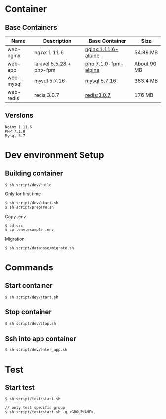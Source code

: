 # Container

## Base Containers

| Name          | Description              | Base Container                                                                                                                           | Size        |
|---------------|--------------------------|------------------------------------------------------------------------------------------------------------------------------------------|-------------|
| web-nginx | nginx 1.11.6             | [nginx:1.11.6-alpine](https://github.com/nginxinc/docker-nginx/blob/de8822d8d91ff0802989bc0a12f8ab55596a513c/mainline/alpine/Dockerfile) | 54.89 MB    |
| web-app   | laravel 5.5.28 + php-fpm | [php:7.1.0-fpm-alpine](https://github.com/docker-library/php/blob/173945670390f6595da8f93ae46b442167ff05be/7.1/fpm/alpine/Dockerfile)    | About 90 MB |
| web-mysql | mysql 5.7.16             | [mysql:5.7.16](https://github.com/docker-library/mysql/blob/4dd33136c4739667a223d39b6f829beb27b235cf/5.7/Dockerfile)                     | 383.4 MB    |
| web-redis | redis 3.0.7             | [redis:3.0.7](https://github.com/docker-library/redis/blob/24aa66d88990e0eeec71bd39862744fdb7b862e4/3.0/Dockerfile)                     | 176 MB    |

## Versions

```
Nginx 1.11.6
PHP 7.1.0
Mysql 5.7
```

# Dev environment Setup

## Building container

```
$ sh script/dev/build
```

Only for first time

```
$ sh script/dev/start.sh
$ sh script/prepare.sh
```

Copy .env

```
$ cd src
$ cp .env.example .env
```

Migration

```
$ sh script/database/migrate.sh
```

# Commands

## Start container

```
$ sh script/dev/start.sh
```

## Stop container

```
$ sh script/dev/stop.sh
```

## Ssh into app container

```
$ sh script/dev/enter_app.sh
```

# Test

## Start test

```
$ sh script/test/start.sh

// only test specific group
$ sh script/test/start.sh -g <GROUPNAME>
```

